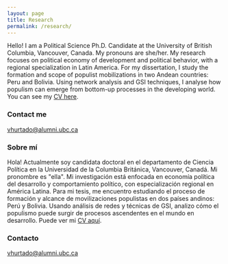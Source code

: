 ```yaml
---
layout: page
title: Research
permalink: /research/
---
```


Hello! I am a Political Science Ph.D. Candidate at the University of British Columbia, Vancouver, Canada. My pronouns are she/her. My research focuses on political economy of development and political behavior, with a regional specialization in Latin America. For my dissertation, I study the formation and scope of populist mobilizations in two Andean countries: Peru and Bolivia. Using network analysis and GSI techniques, I analyse how populism can emerge from bottom-up processes in the developing world. You can see my [CV here](https://www.dropbox.com/s/luesiwcci3il3zo/CV%20-%20HURTADO%20Veronica.pdf?dl=0).

### Contact me

[vhurtado@alumni.ubc.ca](mailto:vhurtado@alumni.ubc.ca)

### Sobre mí

Hola! Actualmente soy candidata doctoral en el departamento de Ciencia Política en la Universidad de la Columbia Británica, Vancouver, Canadá. Mi pronombre es "ella". Mi investigación está enfocada en economía política del desarrollo y comportamiento político, con especialización regional en América Latina. Para mi tesis, me encuentro estudiando el proceso de formación y alcance de movilizaciones populistas en dos países andinos: Perú y Bolivia. Usando análisis de redes y técnicas de GSI, analizo cómo el populismo puede surgir de procesos ascendentes en el mundo en desarrollo. Puede ver mi [CV aquí](https://www.dropbox.com/s/th9vhxj1e2xwmpu/CV%20ESP%20-%20HURTADO%20Veronica.pdf?dl=0).

### Contacto

[vhurtado@alumni.ubc.ca](mailto:vhurtado@alumni.ubc.ca)
